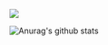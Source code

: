 ![](https://komarev.com/ghpvc/?username=antonkomarev&color=aafffa	)

![Anurag's github stats](https://github-readme-stats.vercel.app/api?username=Jackintos&show_icons=true&theme=tokyonight)

